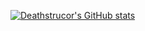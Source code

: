 [![Deathstrucor's GitHub stats](https://github-readme-stats.vercel.app/api?username=Deathstructor)](https://github.com/anuraghazra/github-readme-stats)
